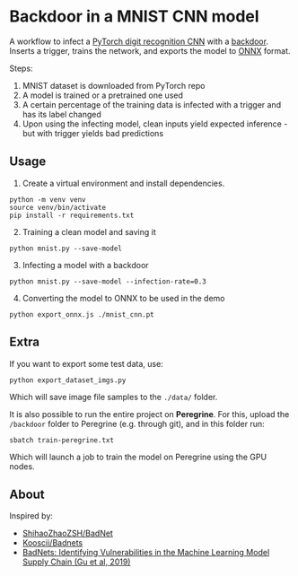 # Backdoor in a MNIST CNN model

A workflow to infect a [PyTorch digit recognition CNN](https://github.com/pytorch/examples/tree/master/mnist) with a [backdoor](https://arxiv.org/abs/1708.06733). Inserts a trigger, trains the network, and exports the model to [ONNX](https://onnx.ai/) format.

Steps:
1. MNIST dataset is downloaded from PyTorch repo
2. A model is trained or a pretrained one used
3. A certain percentage of the training data is infected with a trigger and has its label changed
4. Upon using the infecting model, clean inputs yield expected inference - but with trigger yields bad predictions

## Usage

1. Create a virtual environment and install dependencies.

```shell
python -m venv venv
source venv/bin/activate
pip install -r requirements.txt
```

2. Training a clean model and saving it

```shell
python mnist.py --save-model
```

3. Infecting a model with a backdoor
```shell
python mnist.py --save-model --infection-rate=0.3
```

4. Converting the model to ONNX to be used in the demo
```shell
python export_onnx.js ./mnist_cnn.pt
```

## Extra
If you want to export some test data, use:
```shell
python export_dataset_imgs.py
```

Which will save image file samples to the `./data/` folder.

It is also possible to run the entire project on **Peregrine**. For this, upload the `/backdoor` folder to Peregrine (e.g. through git), and in this folder run:
```shell
sbatch train-peregrine.txt
```

Which will launch a job to train the model on Peregrine using the GPU nodes.

## About
Inspired by:
- [ShihaoZhaoZSH/BadNet](https://github.com/ShihaoZhaoZSH/BadNet)
- [Kooscii/Badnets](https://github.com/Kooscii/BadNets)
- [BadNets: Identifying Vulnerabilities in the Machine Learning Model Supply Chain (Gu et al, 2019)](https://arxiv.org/abs/1708.06733)
